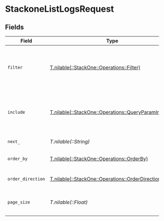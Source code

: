 # StackoneListLogsRequest


## Fields

| Field                                                                                                | Type                                                                                                 | Required                                                                                             | Description                                                                                          | Example                                                                                              |
| ---------------------------------------------------------------------------------------------------- | ---------------------------------------------------------------------------------------------------- | ---------------------------------------------------------------------------------------------------- | ---------------------------------------------------------------------------------------------------- | ---------------------------------------------------------------------------------------------------- |
| `filter`                                                                                             | [T.nilable(::StackOne::Operations::Filter)](../../models/operations/filter.md)                       | :heavy_minus_sign:                                                                                   | Filter parameters that allow greater customisation of the list response                              |                                                                                                      |
| `include`                                                                                            | [T.nilable(::StackOne::Operations::QueryParamInclude)](../../models/operations/queryparaminclude.md) | :heavy_minus_sign:                                                                                   | The include parameter allows you to include additional data in the response.                         | step_logs                                                                                            |
| `next_`                                                                                              | *T.nilable(::String)*                                                                                | :heavy_minus_sign:                                                                                   | The unified cursor                                                                                   |                                                                                                      |
| `order_by`                                                                                           | [T.nilable(::StackOne::Operations::OrderBy)](../../models/operations/orderby.md)                     | :heavy_minus_sign:                                                                                   | The field to order the results by.                                                                   | created_at                                                                                           |
| `order_direction`                                                                                    | [T.nilable(::StackOne::Operations::OrderDirection)](../../models/operations/orderdirection.md)       | :heavy_minus_sign:                                                                                   | The direction to order the results by.                                                               | asc                                                                                                  |
| `page_size`                                                                                          | *T.nilable(::Float)*                                                                                 | :heavy_minus_sign:                                                                                   | The number of results per page (default value is 25)                                                 |                                                                                                      |